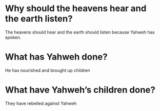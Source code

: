 # Why should the heavens hear and the earth listen?

The heavens should hear and the earth should listen because Yahweh has spoken.

# What has Yahweh done?

He has nourished and brought up children

# What have Yahweh’s children done?

They have rebelled against Yahweh
